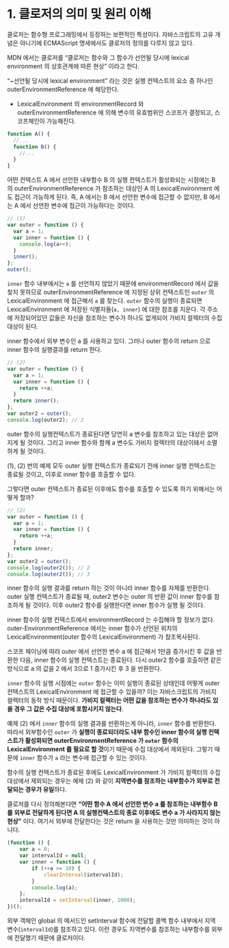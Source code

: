 # 1. 클로저의 의미 및 원리 이해

클로저는 함수형 프로그래밍에서 등장하는 보편적인 특성이다. 자바스크립트의 고유 개념은 아니기에 ECMAScript 명세에서도 클로저의 정의를 다루지 않고 있다.

MDN 에서는 클로저를 “클로저는 함수와 그 함수가 선언될 당시에 lexical environment 의 상호관계에 따른 현상” 이라고 한다.

“~선언될 당시에 lexical environment” 라는 것은 실행 컨텍스트의 요소 중 하나인 outerEnvironmentReference 에 해당한다.

- LexicalEnvironment 의 environmentRecord 와 outerEnvironmentReference 에 의해 변수의 유효범위인 스코프가 결정되고, 스코프체인이 가능해진다.

```jsx
function A() {
  //...
  function B() {
    //...
  }
}
```

어떤 컨텍스트 A 에서 선언한 내부함수 B 의 실행 컨텍스트가 활성화되는 시점에는 B 의 outerEnvironmentReference 가 참조하는 대상인 A 의 LexicalEnvironment 에도 접근이 가능하게 된다. 즉, A 에서는 B 에서 선언한 변수에 접근할 수 없지만, B 에서는 A 에서 선언한 변수에 접근이 가능하다는 것이다.

```jsx
// (1)
var outer = function () {
  var a = 1;
  var inner = function () {
    console.log(a++);
  }
  inner();
};
outer();
```

`inner` 함수 내부에서는 `a` 를 선언하지 않았기 때문에 environmentRecord 에서 값을 찾지 못하므로 outerEnvironmentReference 에 지정된 상위 컨텍스트인 `outer` 의 LexicalEnvironment 에 접근해서 `a` 를 찾는다. `outer` 함수의 실행이 종료되면 LexicalEnvironment 에 저장된 식별자들(`a, inner`) 에 대한 참조를 지운다. 각 주소에 저장되어있던 값들은 자신을 참조하는 변수가 하나도 없게되어 가비지 컬렉터의 수집대상이 된다.

inner 함수에서 외부 변수인 a 를 사용하고 있다. 그러나 outer 함수의 return 으로 inner 함수의 실행결과를 return 한다.

```jsx
// (2)
var outer = function () {
  var a = 1;
  var inner = function () {
    return ++a;
  }
  return inner();
};
var outer2 = outer();
console.log(outer2); // 2
```

outer 함수의 실행컨텍스트가 종료된다면 당연히 a 변수를 참조하고 있는 대상은 없어지게 될 것이다. 그리고 inner 함수와 함께 a 변수도 가비지 컬렉터의 대상이돼서 소멸하게 될 것이다.

(1), (2) 번의 예제 모두 outer 실행 컨텍스트가 종료되기 전에 inner 실행 컨텍스트는 종료될 것이고, 이후로 inner 함수를 호출할 수 없다.

그렇다면 outer 컨텍스트가 종료된 이후에도 함수를 호출할 수 있도록 하기 위해서는 어떻게 할까?

```jsx
// (2)
var outer = function () {
  var a = 1;
  var inner = function () {
    return ++a;
  }
  return inner;
};
var outer2 = outer();
console.log(outer2()); // 2
console.log(outer2()); // 3
```

inner 함수의 실행 결과를 return 하는 것이 아니라 inner 함수를 자체를 반환한다. outer 실행 컨텍스트가 종료될 때, outer2 변수는 outer 의 반환 값이 inner 함수를 참조하게 될 것이다. 이후 outer2 함수를 실행한다면 inner 함수가 실행 될 것이다.

inner 함수의 실행 컨텍스트에서 environmentRecord 는 수집해야 할 정보가 없다. outer-EnvironmentReference 에서는 inner 함수가 선언된 위치의 LexicalEnvironment(outer 함수의 LexicalEnvironment) 가 참조복사된다.

스코프 체이닝에 따라 outer 에서 선언한 변수 a 에 접근해서 1만큼 증가시킨 후 값을 반환한 다음, inner 함수의 실행 컨텍스트는 종료된다. 다시 outer2 함수를 호출하면 같은 방식으로 a 의 값을 2 에서 3으로 1 증가시킨 후 3 을 반환한다.

`inner` 함수의 실행 시점에는 `outer` 함수는 이미 실행이 종료된 상태인데 어떻게 outer 컨텍스트의 LexicalEnvironment 에 접근할 수 있을까? 이는 자바스크립트의 가비지 컬렉터의 동작 방식 때문이다. **가비지 컬렉터는 어떤 값을 참조하는 변수가 하나라도 있을 경우 그 값은 수집 대상에 포함시키지 않는다**.

예제 (2) 에서 `inner` 함수의 실행 결과를 반환하는게 아니라, `inner` 함수를 반환한다. 따라서 외부함수인 `outer` 가 **실행이 종료되더라도 내부 함수인 inner 함수의 실행 컨텍스트가 활성화되면 outerEnvironmentReference 가 `outer` 함수의 LexicalEnvironment 를 필요로 할 것**이기 때문에 수집 대상에서 제외된다. 그렇기 때문에 `inner` 함수가 `a` 라는 변수에 접근할 수 있는 것이다.

함수의 실행 컨텍스트가 종료된 후에도 LexicalEnvironment 가 가비지 컬렉터의 수집 대상에서 제외되는 경우는 예제 (2) 와 같이 **지역변수를 참조하는 내부함수가 외부로 전달되는 경우가 유일**하다.

클로저를 다시 정의해본다면 **“어떤 함수 A 에서 선언한 변수 a 를 참조하는 내부함수 B 를 외부로 전달하게 된다면 A 의 실행컨텍스트의 종료 이후에도 변수 a 가 사라지지 않는 현상”** 이다. 여기서 외부에 전달한다는 것은 return 을 사용하는 것만 의미하는 것이 아니다.

```jsx
(function () {
    var a = 0;
    var intervalId = null;
    var inner = function () {
        if (++a >= 10) {
            clearInterval(intervalId);
        }
        console.log(a);
    };
    intervalId = setInterval(inner, 1000);
})();
```

외부 객체인 global 의 메서드인 setInterval 함수에 전달할 콜백 함수 내부에서 지역 변수(`intervalId`)를 참조하고 있다. 이런 경우도 지역변수를 참조하는 내부함수를 외부에 전달했기 때문에 클로저이다.
